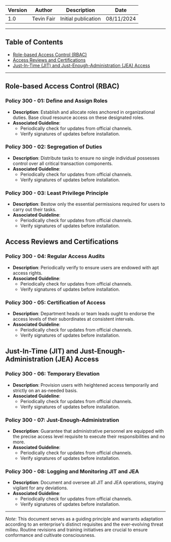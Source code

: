 | Version | Author         | Description                       | Date      |
|---------|----------------|-----------------------------------|-----------|
| 1.0     | Tevin Fair  | Initial publication |08/11/2024 |

---
## Table of Contents

- [Role-based Access Control (RBAC)](#role-based-access-control-rbac)
- [Access Reviews and Certifications](#access-reviews-and-certifications)
- [Just-In-Time (JIT) and Just-Enough-Administration (JEA) Access](#just-in-time-jit-and-just-enough-administration-jea-access)

---

<a name="role-based-access-control-rbac"></a>

## Role-based Access Control (RBAC)

### Policy 300 - 01: Define and Assign Roles

- **Description**: Establish and allocate roles anchored in organizational duties. Base cloud resource access on these designated roles.
- **Associated Guideline**:
  - Periodically check for updates from official channels.
  - Verify signatures of updates before installation.

### Policy 300 - 02: Segregation of Duties

- **Description**: Distribute tasks to ensure no single individual possesses control over all critical transaction components.
- **Associated Guideline**:
  - Periodically check for updates from official channels.
  - Verify signatures of updates before installation.

### Policy 300 - 03: Least Privilege Principle

- **Description**: Bestow only the essential permissions required for users to carry out their tasks.
- **Associated Guideline**:
  - Periodically check for updates from official channels.
  - Verify signatures of updates before installation.

<a name="access-reviews-and-certifications"></a>

## Access Reviews and Certifications

### Policy 300 - 04: Regular Access Audits

- **Description**: Periodically verify to ensure users are endowed with apt access rights.
- **Associated Guideline**:
  - Periodically check for updates from official channels.
  - Verify signatures of updates before installation.

### Policy 300 - 05: Certification of Access

- **Description**: Department heads or team leads ought to endorse the access levels of their subordinates at consistent intervals.
- **Associated Guideline**:
  - Periodically check for updates from official channels.
  - Verify signatures of updates before installation.

<a name="just-in-time-jit-and-just-enough-administration-jea-access"></a>

## Just-In-Time (JIT) and Just-Enough-Administration (JEA) Access

### Policy 300 - 06: Temporary Elevation

- **Description**: Provision users with heightened access temporarily and strictly on an as-needed basis.
- **Associated Guideline**:
  - Periodically check for updates from official channels.
  - Verify signatures of updates before installation.

### Policy 300 - 07: Just-Enough-Administration

- **Description**: Guarantee that administrative personnel are equipped with the precise access level requisite to execute their responsibilities and no more.
- **Associated Guideline**:
  - Periodically check for updates from official channels.
  - Verify signatures of updates before installation.

### Policy 300 - 08: Logging and Monitoring JIT and JEA

- **Description**: Document and oversee all JIT and JEA operations, staying vigilant for any deviations.
- **Associated Guideline**:
  - Periodically check for updates from official channels.
  - Verify signatures of updates before installation.

---

*Note*: This document serves as a guiding principle and warrants adaptation according to an enterprise's distinct requisites and the ever-evolving threat milieu. Routine revisions and training initiatives are crucial to ensure conformance and cultivate consciousness.
